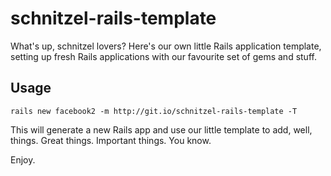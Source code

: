 # schnitzel-rails-template

What's up, schnitzel lovers? Here's our own little Rails application
template, setting up fresh Rails applications with our favourite set
of gems and stuff.

## Usage

    rails new facebook2 -m http://git.io/schnitzel-rails-template -T

This will generate a new Rails app and use our little template
to add, well, things. Great things. Important things. You know.

Enjoy.